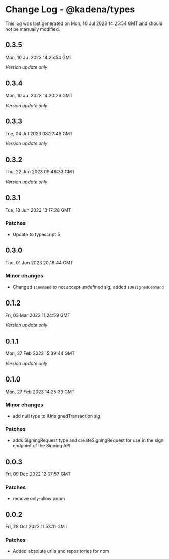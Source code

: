 # Change Log - @kadena/types

This log was last generated on Mon, 10 Jul 2023 14:25:54 GMT and should not be manually modified.

## 0.3.5
Mon, 10 Jul 2023 14:25:54 GMT

_Version update only_

## 0.3.4
Mon, 10 Jul 2023 14:20:26 GMT

_Version update only_

## 0.3.3
Tue, 04 Jul 2023 08:27:48 GMT

_Version update only_

## 0.3.2
Thu, 22 Jun 2023 09:46:33 GMT

_Version update only_

## 0.3.1
Tue, 13 Jun 2023 13:17:28 GMT

### Patches

- Update to typescript 5

## 0.3.0
Thu, 01 Jun 2023 20:18:44 GMT

### Minor changes

- Changed `ICommand` to not accept undefined sig, added `IUnsignedCommand`

## 0.1.2
Fri, 03 Mar 2023 11:24:59 GMT

_Version update only_

## 0.1.1
Mon, 27 Feb 2023 15:39:44 GMT

_Version update only_

## 0.1.0
Mon, 27 Feb 2023 14:25:39 GMT

### Minor changes

- add null type to IUnsignedTransaction sig

### Patches

- adds SigningRequest type and createSigningRequest for use in the sign endpoint of the Signing API

## 0.0.3
Fri, 09 Dec 2022 12:07:57 GMT

### Patches

- remove only-allow pnpm

## 0.0.2
Fri, 28 Oct 2022 11:53:11 GMT

### Patches

- Added absolute url's and repositories for npm


